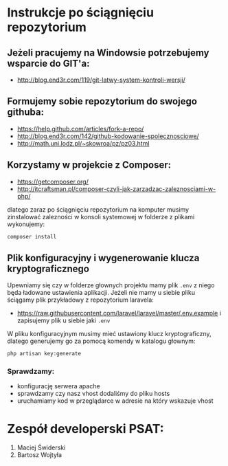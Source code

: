 # Instrukcje po ściągnięciu repozytorium

## Jeżeli pracujemy na Windowsie potrzebujemy wsparcie do GIT'a:
* http://blog.end3r.com/119/git-latwy-system-kontroli-wersji/

## Formujemy sobie repozytorium do swojego githuba:
* https://help.github.com/articles/fork-a-repo/
* http://blog.end3r.com/142/github-kodowanie-spolecznosciowe/
* http://math.uni.lodz.pl/~skowroa/pz/pz03.html

## Korzystamy w projekcie z Composer:
* https://getcomposer.org/
* http://itcraftsman.pl/composer-czyli-jak-zarzadzac-zaleznosciami-w-php/

dlatego zaraz po ściągnięciu repozytorium na komputer musimy zinstalować zalezności w konsoli systemowej w folderze z plikami wykonujemy:
```bash
composer install
```
## Plik konfiguracyjny i wygenerowanie klucza kryptograficznego

Upewniamy się czy w folderze głownych projektu mamy plik `.env` z niego będa ładowane ustawienia aplikacji. Jeżeli nie mamy u siebie pliku ściągamy plik przykładowy z repozytorium laravela:
* https://raw.githubusercontent.com/laravel/laravel/master/.env.example
i zapisujemy plik u siebie jaki `.env`

W pliku konfiguracyjnym musimy mieć ustawiony klucz kryptograficzny, dlatego generujemy go za pomocą komendy w katalogu głownym:
```bash
php artisan key:generate
```

### Sprawdzamy:
* konfigurację serwera apache
* sprawdzamy czy nasz vhost dodaliśmy do pliku hosts
* uruchamiamy kod w przeglądarce w adresie na który wskazuje vhost

Zespół developerski PSAT:
===
1. Maciej Świderski
2. Bartosz Wojtyła
